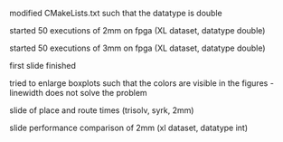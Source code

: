 modified CMakeLists.txt such that the datatype is double

started 50 executions of 2mm on fpga (XL dataset, datatype double)

started 50 executions of 3mm on fpga (XL dataset, datatype double)

first slide finished

tried to enlarge boxplots such that the colors are visible in the figures
	- linewidth does not solve the problem

slide of place and route times (trisolv, syrk, 2mm)

slide performance comparison of 2mm (xl dataset, datatype int)

